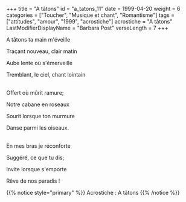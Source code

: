 +++
title = "A tâtons"
id = "a_tatons_11"
date = 1999-04-20
weight = 6
categories = ["Toucher", "Musique et chant", "Romantisme"]
tags = ["attitudes", "amour", "1999", "acrostiche"]
acrostiche = "A tâtons"
LastModifierDisplayName = "Barbara Post"
verseLength = 7
+++

A tâtons ta main m'éveille

Traçant nouveau, clair matin

Aube lente où s'émerveille

Tremblant, le ciel, chant lointain

 \
Offert où mûrit ramure;

Notre cabane en roseaux

Sourit lorsque ton murmure

Danse parmi les oiseaux.

 \
En mes bras je réconforte

Suggéré, ce que tu dis;

Invite lorsque s'emporte

Rêve de nos paradis !

{{% notice style="primary" %}}
Acrostiche : A tâtons
{{% /notice %}}
